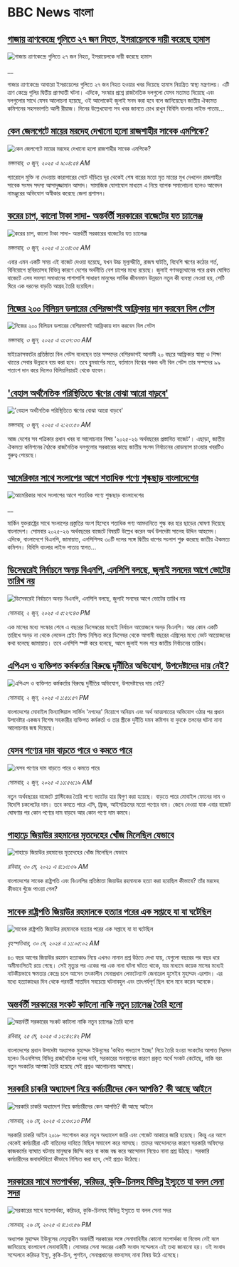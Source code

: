 # BBC News বাংলা## [গাজায় ত্রাণকেন্দ্রে গুলিতে ২৭ জন নিহত, ইসরায়েলকে দায়ী করেছে হামাস](https://www.bbc.co.uk/bengali/live/c5yx74wwg9wt?at_campaign=githubrss)![গাজায় ত্রাণকেন্দ্রে গুলিতে ২৭ জন নিহত, ইসরায়েলকে দায়ী করেছে হামাস](https://ichef.bbci.co.uk/ace/standard/240/cpsprodpb/f1b6/live/d2c64990-405a-11f0-b6e6-4ddb91039da1.jpg)__গাজার ত্রাণকেন্দ্রে আবারো ইসরায়েলের গুলিতে ২৭ জন নিহত হওয়ার খবর দিয়েছে হামাস নিয়ন্ত্রিত স্বাস্থ্য মন্ত্রণালয়। এটি ত্রাণ কেন্দ্রে গুলির দ্বিতীয় প্রাণঘাতী ঘটনা। এদিকে, সংস্কার প্রশ্নে রাজনৈতিক দলগুলো যেসব মতামত দিয়েছে এবং দলগুলোর সাথে যেসব আলোচনা হয়েছে, ওই আলোকেই জুলাই সনদ করা হবে বলে জানিয়েছেন জাতীয় ঐক্যমত কমিশনের সহসভাপতি আলী রীয়াজ। দিনের উল্লেখযোগ্য সব খবর জানতে চোখ রাখুন বিবিসি বাংলার লাইভ পাতায়...## [কেন জেলগেটে মায়ের মরদেহ দেখানো হলো রাজশাহীর সাবেক এমপিকে?](https://www.bbc.com/bengali/articles/c1ld9p7p782o?at_campaign=githubrss)![কেন জেলগেটে মায়ের মরদেহ দেখানো হলো রাজশাহীর সাবেক এমপিকে?](https://ichef.bbci.co.uk/ace/standard/240/cpsprodpb/72ee/live/e3facf90-404d-11f0-95b4-19782fc5d14e.jpg)_মঙ্গলবার, ৩ জুন, ২০২৫ এ ৯:০৪:৫৪ AM_প্যারোলে মুক্তি না দেওয়ায় কারাগারের গেটে দাঁড়িয়ে দূর থেকেই শেষ বারের মতো মৃত মায়ের মুখ দেখলেন রাজশাহীর সাবেক সংসদ সদস্য আসাদুজ্জামান আসাদ। সামাজিক যোগাযোগ মাধ্যমে এ নিয়ে ব্যাপক সমালোচনা হলেও আবেদন নামঞ্জুরের অভিযোগ অস্বীকার করেছে জেলা প্রশাসন।## [করের চাপ, কালো টাকা সাদা- অন্তর্বর্তী সরকারের বাজেটের যত চ্যালেঞ্জ](https://www.bbc.com/bengali/articles/c5ye5w1eg8xo?at_campaign=githubrss)![করের চাপ, কালো টাকা সাদা- অন্তর্বর্তী সরকারের বাজেটের যত চ্যালেঞ্জ](https://ichef.bbci.co.uk/ace/standard/240/cpsprodpb/0c79/live/7573ce00-3fcb-11f0-b513-afe1c28489b9.jpg)_মঙ্গলবার, ৩ জুন, ২০২৫ এ ১:৩৪:৩৫ AM_এবার এমন একটি সময় এই বাজেট দেওয়া হয়েছে, যখন উচ্চ মূল্যস্ফীতি, রাজস্ব ঘাটতি, বিদেশি ঋণের কঠোর শর্ত, বিনিয়োগে স্থবিরতাসহ বিভিন্ন কারণে দেশের অর্থনীতি বেশ চাপের মধ্যে রয়েছে। জুলাই গণঅভ্যুত্থানের পরে প্রথম ঘোষিত বাজেটে এসব সমস্যা সমাধানের পাশাপাশি সাধারণ মানুষের সার্বিক জীবনমান উন্নয়নে নতুন কী ব্যবস্থা নেওয়া হয়, সেটি ঘিরে এক ধরনের বাড়তি আগ্রহ তৈরি হয়েছিল।## [নিজের ২০০ বিলিয়ন ডলারের বেশিরভাগই আফ্রিকায় দান করবেন বিল গেটস](https://www.bbc.com/bengali/articles/c70nd420ggno?at_campaign=githubrss)![নিজের ২০০ বিলিয়ন ডলারের বেশিরভাগই আফ্রিকায় দান করবেন বিল গেটস](https://ichef.bbci.co.uk/ace/standard/240/cpsprodpb/9f25/live/0735c800-4028-11f0-b6e6-4ddb91039da1.jpg)_মঙ্গলবার, ৩ জুন, ২০২৫ এ ৩:৩৭:৩৩ AM_মাইক্রোসফটের প্রতিষ্ঠাতা বিল গেটস বলেছেন তার সম্পদের বেশিরভাগই আগামী ২০ বছরে আফ্রিকার স্বাস্থ্য ও শিক্ষা খাতের সেবার উন্নয়নে ব্যয় করা হবে। তবে ব্লুমবার্গের মতে, বর্তমানে বিশ্বের পঞ্চম ধনী বিল গেটস তার সম্পদের ৯৯ শতাংশ দান করে দিলেও বিলিয়নিয়ারই থেকে যাবেন।## ['বেহাল অর্থনৈতিক পরিস্থিতিতে ঋণের বোঝা আরো বাড়বে'](https://www.bbc.com/bengali/articles/c74n78d9ldxo?at_campaign=githubrss)!['বেহাল অর্থনৈতিক পরিস্থিতিতে ঋণের বোঝা আরো বাড়বে'](https://ichef.bbci.co.uk/ace/standard/240/cpsprodpb/2a33/live/e0f30ea0-401d-11f0-b6e6-4ddb91039da1.jpg)_মঙ্গলবার, ৩ জুন, ২০২৫ এ ২:২৩:৫০ AM_আজ দেশের সব পত্রিকার প্রধান খবর বা আলোচনার বিষয় '২০২৫-২৬ অর্থবছরের প্রস্তাবিত বাজেট'। এছাড়া, জাতীয় ঐকমত্য কমিশনের বৈঠকে রাজনৈতিক দলগুলোর সরকারের কাছে জাতীয় সংসদ নির্বাচনের রোডম্যাপ চাওয়ার খবরটিও গুরুত্ব পেয়েছে।## [আমেরিকার সাথে সংলাপের আগে শতাধিক পণ্যে শুল্কছাড় বাংলাদেশের](https://www.bbc.co.uk/bengali/live/c5yqvvp4g34t?at_campaign=githubrss)![আমেরিকার সাথে সংলাপের আগে শতাধিক পণ্যে শুল্কছাড় বাংলাদেশের](https://ichef.bbci.co.uk/ace/standard/240/cpsprodpb/d34c/live/f1dbec70-3f9e-11f0-b6e6-4ddb91039da1.jpg)__মার্কিন যুক্তরাষ্ট্রের সাথে সংলাপের প্রস্তুতির অংশ হিসেবে শতাধিক পণ্য আমদানিতে শুল্ক কর হার ছাড়ের ঘোষণা দিয়েছে বাংলাদেশ। সোমবার ২০২৫-২৬ অর্থবছরের বাজেটে বিষয়টি উল্লেখ করেন অর্থ উপদেষ্টা সালেহ উদ্দিন আহমেদ। এদিকে, বাংলাদেশে বিএনপি, জামায়াত, এনসিপিসহ ৩০টি দলের সঙ্গে দ্বিতীয় ধাপের সংলাপ শুরু করেছে জাতীয় ঐকমত্য কমিশন। বিবিসি বাংলার লাইভ পাতায় স্বাগত...## [ডিসেম্বরেই নির্বাচনে অনড় বিএনপি, এনসিপি বলছে, জুলাই সনদের আগে ভোটের তারিখ নয়](https://www.bbc.com/bengali/articles/cx2qjdd029xo?at_campaign=githubrss)![ডিসেম্বরেই নির্বাচনে অনড় বিএনপি, এনসিপি বলছে, জুলাই সনদের আগে ভোটের তারিখ নয়](https://ichef.bbci.co.uk/ace/standard/240/cpsprodpb/ff71/live/0367b100-3fd0-11f0-b6e6-4ddb91039da1.jpg)_সোমবার, ২ জুন, ২০২৫ এ ৫:২৭:৪৩ PM_এক মাসের মধ্যে সংস্কার শেষে এ বছরের ডিসেম্বরের মধ্যেই নির্বাচন আয়োজনে অনড় বিএনপি। আর কোন একটি তারিখে অনড় না থেকে লেভেল প্লেইং ফিল্ড নিশ্চিত করে ডিসেম্বর থেকে আগামী বছরের এপ্রিলের মধ্যে ভোট আয়োজনের কথা বলেছে জামায়াত। তবে এনসিপি স্পষ্ট করে বলেছে, আগে জুলাই সনদ পরে জাতীয় নির্বাচনের তারিখ।## [এপিএস ও ব্যক্তিগত কর্মকর্তার বিরুদ্ধে দুর্নীতির অভিযোগ, উপদেষ্টাদের দায় নেই?](https://www.bbc.com/bengali/articles/cp3n26yxqnno?at_campaign=githubrss)![এপিএস ও ব্যক্তিগত কর্মকর্তার বিরুদ্ধে দুর্নীতির অভিযোগ, উপদেষ্টাদের দায় নেই?](https://ichef.bbci.co.uk/ace/standard/240/cpsprodpb/a4a0/live/2f646ef0-3f9a-11f0-bace-e1270fc31f5e.jpg)_সোমবার, ২ জুন, ২০২৫ এ ১:৫১:৫৭ PM_বাংলাদেশের মোবাইল ফিন্যান্সিয়াল সার্ভিস 'নগদের' নিয়োগে অনিয়ম এবং অর্থ আত্মসাতের অভিযোগ ওঠার পর প্রধান উপদেষ্টার একজন বিশেষ সহকারীর ব্যক্তিগত কর্মকর্তা ও তার স্ত্রীকে দুর্নীতি দমন কমিশন বা দুদকে তলবের ঘটনা নানা আলোচনার জন্ম দিয়েছে।## [যেসব পণ্যের দাম বাড়তে পারে ও কমতে পারে](https://www.bbc.com/bengali/articles/clyg2pvem0go?at_campaign=githubrss)![যেসব পণ্যের দাম বাড়তে পারে ও কমতে পারে](https://ichef.bbci.co.uk/ace/standard/240/cpsprodpb/538e/live/4c7786d0-3fa9-11f0-bace-e1270fc31f5e.jpg)_সোমবার, ২ জুন, ২০২৫ এ ১১:৫৬:১৯ AM_নতুন অর্থবছরের বাজেটে প্লাস্টিকের তৈরি পণ্যে ভ্যাটের হার দ্বিগুণ করা হয়েছে। বাড়তে পারে মোবাইল ফোনের দাম ও বিদেশি চকলেটের দাম। তবে কমতে পারে এসি, ফ্রিজ, আইসক্রিমের মতো পণ্যের দাম। জেনে নেওয়া যাক এবার বাজেট ঘোষণার পর কোন পণ্যের দাম বাড়বে আর কোন পণ্যে দাম কমবে।## [পাহাড়ে জিয়াউর রহমানের মৃতদেহের খোঁজ মিলেছিল যেভাবে](https://www.bbc.com/bengali/news-44299721?at_campaign=githubrss)![পাহাড়ে জিয়াউর রহমানের মৃতদেহের খোঁজ মিলেছিল যেভাবে](https://ichef.bbci.co.uk/ace/standard/240/cpsprodpb/8426/production/_101803833_4ff7d9d5-08a8-4613-8ad6-f80bb5c8753e.jpg)_রবিবার, ৩০ মে, ২০২১ এ ৪:১৩:৩৯ AM_বাংলাদেশের সাবেক রাষ্ট্রপতি এবং বিএনপির প্রতিষ্ঠাতা জিয়াউর রহমানকে হত্যা করা হয়েছিল কীভাবে? তাঁর মরদেহ কীভাবে খুঁজে পাওয়া গেল?## [সাবেক রাষ্ট্রপতি জিয়াউর রহমানকে হত্যার পরের এক সপ্তাহে যা যা ঘটেছিল](https://www.bbc.com/bengali/articles/cw88vqg9nvxo?at_campaign=githubrss)![সাবেক রাষ্ট্রপতি জিয়াউর রহমানকে হত্যার পরের এক সপ্তাহে যা যা ঘটেছিল](https://ichef.bbci.co.uk/ace/standard/240/cpsprodpb/5a90/live/8d496c60-1795-11ef-baa7-25d483663b8e.jpg)_বৃহস্পতিবার, ৩০ মে, ২০২৪ এ ১১:০৫:০২ AM_৪৩ বছর আগের জিয়াউর রহমান হত্যাকাণ্ড নিয়ে এখনও নানান প্রশ্ন উঠতে দেখা যায়, যেগুলো বছরের পর বছর ধরে অমীমাংসিতই রয়ে গেছে। সেই মৃত্যুর পর একের পর এক নানা ঘটনা ঘটতে থাকে, যার মাধ্যমে কয়েক মাসের মধ্যেই নাটকীয়ভাবে ক্ষমতার কেন্দ্রে চলে আসেন তৎকালীন সেনাপ্রধান লেফটেন্যান্ট জেনারেল হুসেইন মুহাম্মদ এরশাদ। এর মধ্যে হত্যাকাণ্ডের দিন থেকে পরবর্তী সাতদিন সবচেয়ে ঘটনাবহুল এবং তাৎপর্যপূর্ণ ছিল বলে মনে করেন অনেকে।## [অন্তর্বর্তী সরকারের সংকট কাটলো নাকি নতুন চ্যালেঞ্জ তৈরি হলো](https://www.bbc.com/bengali/articles/cje7d0x51y7o?at_campaign=githubrss)![অন্তর্বর্তী সরকারের সংকট কাটলো নাকি নতুন চ্যালেঞ্জ তৈরি হলো](https://ichef.bbci.co.uk/ace/standard/240/cpsprodpb/e2a7/live/ab064c20-3957-11f0-8519-3b5a01ebe413.jpg)_রবিবার, ২৫ মে, ২০২৫ এ ১২:৪২:৪২ PM_বাংলাদেশের প্রধান উপদেষ্টা অধ্যাপক মুহাম্মদ ইউনূসের 'কথিত পদত্যাগ ইচ্ছে' নিয়ে তৈরি হওয়া সংকটের আপাত নিরসন হলেও বিএনপিসহ বিভিন্ন রাজনৈতিক দলের দাবি, সরকারের অবস্থানের কারণে প্রকৃত অর্থে সংকট কেটেছে, নাকি বরং নতুন সংকটের আশঙ্কা তৈরি হয়েছে সেই প্রশ্নও আলোচনায় আসছে।## [সরকারি চাকরি অধ্যাদেশ নিয়ে কর্মচারীদের কেন আপত্তি? কী আছে আইনে ](https://www.bbc.com/bengali/articles/cpd495yegw2o?at_campaign=githubrss)![সরকারি চাকরি অধ্যাদেশ নিয়ে কর্মচারীদের কেন আপত্তি? কী আছে আইনে ](https://ichef.bbci.co.uk/ace/standard/240/cpsprodpb/351a/live/4a1c1bd0-3a31-11f0-8b82-f75b8da723b0.jpg)_সোমবার, ২৬ মে, ২০২৫ এ ১:৩০:১৩ PM_সরকারি চাকরি আইন ২০১৮ সংশোধন করে নতুন অধ্যাদেশ জারি এবং গেজেট আকারে জারি হয়েছে। কিন্তু এর আগে থেকেই কর্মচারীরা এটি বাতিলের দাবিতে মিছিল সমাবেশ করে আসছে। তাদের আন্দোলনের কারণে সরকারি অফিসের কাজকর্মের ব্যাঘাত ঘটনায় মানুষকে জিম্মি করে বা কাজ বন্ধ করে আন্দোলন নিয়েও নানা প্রশ্ন উঠছে। সরকারি কর্মচারীদের জবাবদিহিতা কীভাবে নিশ্চিত করা হবে, সেই প্রশ্নও উঠেছে।## [সরকারের সাথে মতপার্থক্য, করিডর, কুকি-চিনসহ বিভিন্ন ইস্যুতে যা বলল সেনা সদর](https://www.bbc.com/bengali/articles/c331ry3nmd6o?at_campaign=githubrss)![সরকারের সাথে মতপার্থক্য, করিডর, কুকি-চিনসহ বিভিন্ন ইস্যুতে যা বলল সেনা সদর](https://ichef.bbci.co.uk/ace/standard/240/cpsprodpb/a4e6/live/5eb05ce0-3a4b-11f0-96c3-cf669419a2b0.jpg)_সোমবার, ২৬ মে, ২০২৫ এ ৪:১৩:৫৬ PM_অধ্যাপক মুহাম্মদ ইউনূসের নেতৃত্বাধীন অন্তর্বর্তী সরকারের সঙ্গে সেনাবাহিনীর কোনো মতপার্থক্য বা বিভেদ নেই বলে জানিয়েছে বাংলাদেশ সেনাবাহিনী। সোমবার সেনা সদরের একটি সংবাদ সম্মেলনে এই তথ্য জানানো হয়। ওই সংবাদ সম্মেলনে করিডর ইস্যু, কুকি-চিন, পুশইন, সেনাপ্রধানের বক্তব্যসহ নানা বিষয় উঠে এসেছে।